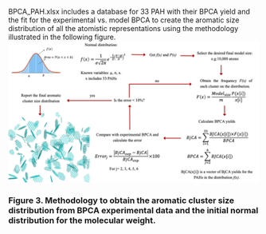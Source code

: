 BPCA_PAH.xlsx includes a database for 33 PAH with their BPCA yield and the fit for the experimental vs. model BPCA to create the aromatic size distribution of all the atomistic representations using the methodology illustrated in the following figure. 
![plot](3.png)
### Figure 3. Methodology to obtain the aromatic cluster size distribution from BPCA experimental data and the initial normal distribution for the molecular weight. 

